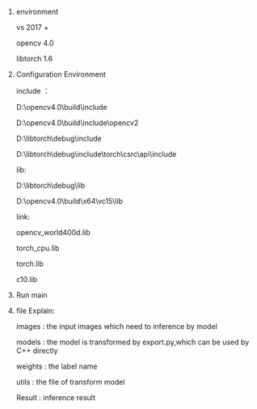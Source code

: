       
1. environment


   vs 2017 + 
  
   opencv 4.0
   
   libtorch 1.6
   
   
   
2. Configuration Environment


   include ：
   
   D:\opencv4.0\build\include
 
   D:\opencv4.0\build\include\opencv2
   
   D:\libtorch\debug\include
   
   D:\libtorch\debug\include\torch\csrc\api\include
   
   
   
   lib:
   
   D:\libtorch\debug\lib
   
   D:\opencv4.0\build\x64\vc15\lib
   
   link:
   
   opencv_world400d.lib
   
   torch_cpu.lib
   
   torch.lib
   
   c10.lib
   

3. Run main


4. file Explain:
   
   images : the input images which need to inference by model
   
   
   models : the model is transformed by export.py,which can be used by C++ directly
   
   
   weights : the label name
   
   
   utils : the file of transform model 
   
   
   Result : inference result
   

 

